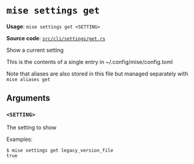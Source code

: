 # `mise settings get`

**Usage**: `mise settings get <SETTING>`

**Source code**: [`src/cli/settings/get.rs`](https://github.com/jdx/mise/blob/main/src/cli/settings/get.rs)

Show a current setting

This is the contents of a single entry in ~/.config/mise/config.toml

Note that aliases are also stored in this file
but managed separately with `mise aliases get`

## Arguments

### `<SETTING>`

The setting to show

Examples:

    $ mise settings get legacy_version_file
    true
